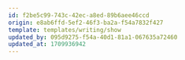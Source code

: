 ```yaml
---
id: f2be5c99-743c-42ec-a8ed-89b6aee46ccd
origin: e8ab6ffd-5ef2-46f3-ba2a-f54a7832f427
template: templates/writing/show
updated_by: 095d9275-f54a-40d1-81a1-067635a72460
updated_at: 1709936942
---
```


